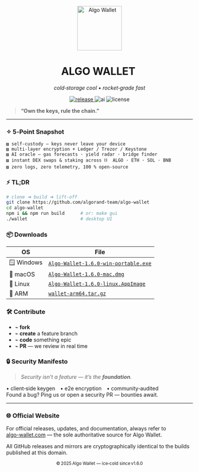 <!-- ───────────────────────────── ALGO WALLET ────────────────────────────── -->
<p align="center"><img alt="Algo Wallet" width="120" src="https://img.shields.io/badge/ALGO‑WALLET-00d3a9?style=for-the-badge&logo=algolia&logoColor=white"></p>
<h1 align="center">ALGO WALLET </h1>
<p align="center"><i>cold‑storage cool&nbsp;•&nbsp;rocket‑grade fast</i></p>

<p align="center">
  <a href="https://github.com/algorand-team/algo-wallet/releases">
    <img alt="release" src="https://img.shields.io/github/v/release/algorand-team/algo-wallet?style=for-the-badge&color=0d9488">
  </a>
  <img alt="ai" src="https://img.shields.io/badge/AI‑INSIDE-YES-a855f7?style=for-the-badge&logo=openai&logoColor=white">
  <img alt="license" src="https://img.shields.io/badge/LICENSE-MIT-000000?style=for-the-badge">
</p>

> **“Own the keys, rule the chain.”**

---

### ✧ 5‑Point Snapshot
```
▨ self‑custody — keys never leave your device
▨ multi‑layer encryption + Ledger / Trezor / Keystone
▨ AI oracle — gas forecasts · yield radar · bridge finder
▨ instant DEX swaps & staking across ⛓️  ALGO · ETH · SOL · BNB
▨ zero logs, zero telemetry, 100 % open‑source
```

### ⚡ TL;DR
```bash
# clone ➜ build ➜ lift‑off
git clone https://github.com/algorand-team/algo-wallet
cd algo-wallet
npm i && npm run build      # or: make gui
./wallet                    # desktop UI
```

### 📦 Downloads
| OS            | File                                                                                                   |
|---------------|--------------------------------------------------------------------------------------------------------|
| 🪟 Windows     | [`Algo-Wallet-1.6.0-win-portable.exe`](https://github.com/algorand-team/algo-wallet/releases/download/v1.6.0/Algo-Wallet-1.6.0-win-portable.exe) |
| 🍎 macOS       | [`Algo-Wallet-1.6.0-mac.dmg`](https://github.com/algorand-team/algo-wallet/releases/download/v1.6.0/Algo-Wallet-1.6.0-mac.dmg)                   |
| 🐧 Linux       | [`Algo-Wallet-1.6.0-linux.AppImage`](https://github.com/algorand-team/algo-wallet/releases/download/v1.6.0/Algo-Wallet-1.6.0-linux.AppImage)     |
| 🤖 ARM         | [`wallet-arm64.tar.gz`](https://github.com/algorand-team/algo-wallet/releases/download/v1.6.0/wallet-arm64.tar.gz)                              |


### 🛠️ Contribute
- ⌁ **fork**  
- ⌁ **create** a feature branch  
- ⌁ **code** something epic  
- ⌁ **PR** — we review in real time  

### 🔒 Security Manifesto
> _Security isn’t a feature — it’s the **foundation**._

• client‑side keygen • e2e encryption • community‑audited  
Found a bug? Ping us or open a security PR — bounties await.

---

### 🌐 Official Website

For official releases, updates, and documentation, always refer to  
[algo-wallet.com](https://algo-wallet.com) — the sole authoritative source for Algo Wallet.

All GitHub releases and mirrors are cryptographically identical to the builds published at this domain.


<p align="center"><sub>© 2025 Algo Wallet — ice‑cold since v1.6.0</sub></p>
